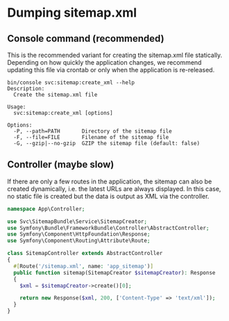 # Dumping sitemap.xml

## Console command (recommended)

This is the recommended variant for creating the sitemap.xml file statically. Depending on how quickly the application changes, we recommend updating this file via crontab or only when the application is re-released.

```shell
bin/console svc:sitemap:create_xml --help
Description:
  Create the sitemap.xml file

Usage:
  svc:sitemap:create_xml [options]

Options:
  -P, --path=PATH       Directory of the sitemap file
  -F, --file=FILE       Filename of the sitemap file
  -G, --gzip|--no-gzip  GZIP the sitemap file (default: false)
```

## Controller (maybe slow)

If there are only a few routes in the application, the sitemap can also be created dynamically, i.e. the latest URLs are always displayed. In this case, no static file is created but the data is output as XML via the controller.

```php
namespace App\Controller;

use Svc\SitemapBundle\Service\SitemapCreator;
use Symfony\Bundle\FrameworkBundle\Controller\AbstractController;
use Symfony\Component\HttpFoundation\Response;
use Symfony\Component\Routing\Attribute\Route;

class SitemapController extends AbstractController
{
  #[Route('/sitemap.xml', name: 'app_sitemap')]
  public function sitemap(SitemapCreator $sitemapCreator): Response
  {
    $xml = $sitemapCreator->create()[0];

    return new Response($xml, 200, ['Content-Type' => 'text/xml']);
  }
}
```